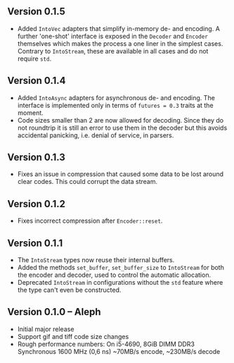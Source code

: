 ## Version 0.1.5

- Added `IntoVec` adapters that simplify in-memory de- and encoding. A further
  'one-shot' interface is exposed in the `Decoder` and `Encoder` themselves
  which makes the process a one liner in the simplest cases. Contrary to
  `IntoStream`, these are available in all cases and do not require `std`.

## Version 0.1.4

- Added `IntoAsync` adapters for asynchronous de- and encoding. The interface
  is implemented only in terms of `futures = 0.3` traits at the moment.
- Code sizes smaller than 2 are now allowed for decoding. Since they do not
  roundtrip it is still an error to use them in the decoder but this avoids
  accidental panicking, i.e. denial of service, in parsers.

## Version 0.1.3

- Fixes an issue in compression that caused some data to be lost around clear
  codes. This could corrupt the data stream.

## Version 0.1.2

- Fixes incorrect compression after `Encoder::reset`.

## Version 0.1.1 

- The `IntoStream` types now reuse their internal buffers.
- Added the methods `set_buffer`, `set_buffer_size` to `IntoStream` for both
  the encoder and decoder, used to control the automatic allocation.
- Deprecated `IntoStream` in configurations without the `std` feature where the
  type can't even be constructed.

## Version 0.1.0 – Aleph

- Initial major release
- Support gif and tiff code size changes
- Rough performance numbers:
  On i5-4690, 8GiB DIMM DDR3 Synchronous 1600 MHz (0,6 ns)
  ~70MB/s encode, ~230MB/s decode
